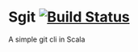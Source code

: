 # Sgit [![Build Status](https://travis-ci.com/Nyandams/sgit.svg?branch=master)](https://travis-ci.com/Nyandams/sgit)
A simple git cli in Scala
